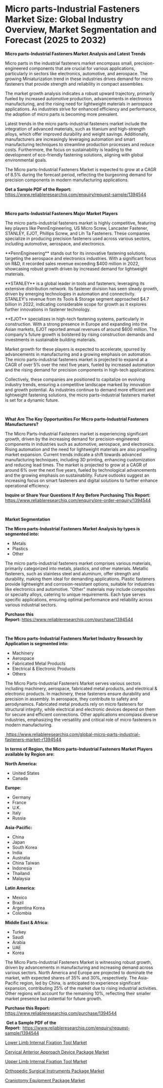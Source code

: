 <p><h1>Micro parts-Industrial Fasteners Market Size: Global Industry Overview, Market Segmentation and Forecast (2025 to 2032)</h1></p><p><strong>Micro parts-Industrial Fasteners Market Analysis and Latest Trends</strong></p>
<p><p>Micro parts in the industrial fasteners market encompass small, precision-engineered components that are crucial for various applications, particularly in sectors like electronics, automotive, and aerospace. The growing Miniaturization trend in these industries drives demand for micro fasteners that provide strength and reliability in compact assemblies.</p><p>The market growth analysis indicates a robust upward trajectory, primarily fueled by increased automotive production, advancements in electronics manufacturing, and the rising need for lightweight materials in aerospace applications. As industries strive for enhanced efficiency and performance, the adoption of micro parts is becoming more prevalent.</p><p>Latest trends in the micro parts-industrial fasteners market include the integration of advanced materials, such as titanium and high-strength alloys, which offer improved durability and weight savings. Additionally, manufacturers are increasingly leveraging automation and smart manufacturing techniques to streamline production processes and reduce costs. Furthermore, the focus on sustainability is leading to the development of eco-friendly fastening solutions, aligning with global environmental goals.</p><p>The Micro parts-Industrial Fasteners Market is expected to grow at a CAGR of 8.5% during the forecast period, reflecting the burgeoning demand for precision components in modern manufacturing applications.</p></p>
<p><strong>Get a Sample PDF of the Report:&nbsp;</strong> <a href="https://www.reliableresearchiq.com/enquiry/request-sample/1394544?utm_campaign=1870&utm_medium=2&utm_source=Github&utm_content=ia&utm_term=22032025&utm_id=micro-parts-industrial-fasteners">https://www.reliableresearchiq.com/enquiry/request-sample/1394544</a></p>
<p>&nbsp;</p>
<p><strong>Micro parts-Industrial Fasteners Major Market Players</strong></p>
<p><p>The micro parts-industrial fasteners market is highly competitive, featuring key players like PennEngineering, US Micro Screw, Lancaster Fastener, STANLEY, EJOT, Phillips Screw, and Lih Ta Fasteners. These companies specialize in producing precision fasteners used across various sectors, including automotive, aerospace, and electronics.</p><p>**PennEngineering** stands out for its innovative fastening solutions, targeting the aerospace and electronics industries. With a significant focus on R&D, it recorded sales revenue exceeding $400 million in 2022, showcasing robust growth driven by increased demand for lightweight materials.</p><p>**STANLEY** is a global leader in tools and fasteners, leveraging its extensive distribution network. Its fastener division has seen steady growth, driven by emerging technologies in automation and connectivity. STANLEY's revenue from its Tools & Storage segment approached $4.7 billion in 2022, indicating considerable scope for growth as it explores further innovations in fastener technology.</p><p>**EJOT** specializes in high-tech fastening systems, particularly in construction. With a strong presence in Europe and expanding into the Asian markets, EJOT reported annual revenues of around $600 million. The company's future growth is bolstered by rising construction demands and investments in sustainable building materials.</p><p>Market growth for these players is expected to accelerate, spurred by advancements in manufacturing and a growing emphasis on automation. The micro parts-industrial fasteners market is projected to expand at a CAGR of over 5% over the next five years, fueled by increased automation and the rising demand for precision components in high-tech applications.</p><p>Collectively, these companies are positioned to capitalize on evolving industry trends, ensuring a competitive landscape marked by innovation and growth potential. As industries continue to demand more efficient and lightweight fastening solutions, the micro parts-industrial fasteners market is set for a dynamic future.</p></p>
<p>&nbsp;</p>
<p><strong>What Are The Key Opportunities For Micro parts-Industrial Fasteners Manufacturers?</strong></p>
<p><p>The Micro Parts-Industrial Fasteners market is experiencing significant growth, driven by the increasing demand for precision-engineered components in industries such as automotive, aerospace, and electronics. Rising automation and the need for lightweight materials are also propelling market expansion. Current trends indicate a shift towards advanced manufacturing techniques, including 3D printing, enhancing customization and reducing lead times. The market is projected to grow at a CAGR of around 6% over the next five years, fueled by technological advancements and the growing emphasis on sustainability. Future outlooks suggest an increasing focus on smart fasteners and digital solutions to further enhance operational efficiency.</p></p>
<p><strong>Inquire or Share Your Questions If Any Before Purchasing This Report:</strong> <a href="https://www.reliableresearchiq.com/enquiry/pre-order-enquiry/1394544?utm_campaign=1870&utm_medium=2&utm_source=Github&utm_content=ia&utm_term=22032025&utm_id=micro-parts-industrial-fasteners">https://www.reliableresearchiq.com/enquiry/pre-order-enquiry/1394544</a></p>
<p>&nbsp;</p>
<p><strong>Market Segmentation</strong></p>
<p><strong>The Micro parts-Industrial Fasteners Market Analysis by types is segmented into:</strong></p>
<p><ul><li>Metals</li><li>Plastics</li><li>Other</li></ul></p>
<p><p>The micro parts-industrial fasteners market comprises various materials, primarily categorized into metals, plastics, and other materials. Metallic fasteners, such as stainless steel and aluminum, offer strength and durability, making them ideal for demanding applications. Plastic fasteners provide lightweight and corrosion-resistant options, suitable for industries like electronics and automotive. "Other" materials may include composites or specialty alloys, catering to unique requirements. Each type serves specific applications, ensuring optimal performance and reliability across various industrial sectors.</p></p>
<p><strong>Purchase this Report:&nbsp;</strong><a href="https://www.reliableresearchiq.com/purchase/1394544?utm_campaign=1870&utm_medium=2&utm_source=Github&utm_content=ia&utm_term=22032025&utm_id=micro-parts-industrial-fasteners">https://www.reliableresearchiq.com/purchase/1394544</a></p>
<p>&nbsp;</p>
<p><strong>The Micro parts-Industrial Fasteners Market Industry Research by Application is segmented into:</strong></p>
<p><ul><li>Machinery</li><li>Aerospace</li><li>Fabricated Metal Products</li><li>Electrical & Electronic Products</li><li>Others</li></ul></p>
<p><p>The Micro Parts-Industrial Fasteners Market serves various sectors including machinery, aerospace, fabricated metal products, and electrical & electronic products. In machinery, these fasteners ensure durability and precision in assembly. In aerospace, they contribute to safety and aerodynamics. Fabricated metal products rely on micro fasteners for structural integrity, while electrical and electronic devices depend on them for secure and efficient connections. Other applications encompass diverse industries, emphasizing the versatility and critical role of micro fasteners in modern manufacturing.</p></p>
<p><a href="https://www.reliableresearchiq.com/global-micro-parts-industrial-fasteners-market-r1394544?utm_campaign=1870&utm_medium=2&utm_source=Github&utm_content=ia&utm_term=22032025&utm_id=micro-parts-industrial-fasteners">&nbsp;https://www.reliableresearchiq.com/global-micro-parts-industrial-fasteners-market-r1394544</a></p>
<p><strong>In terms of Region, the Micro parts-Industrial Fasteners Market Players available by Region are:</strong></p>
<p>
    <p> <strong> North America: </strong>
        <ul>
            <li>United States</li>
            <li>Canada</li>
        </ul>
        </p> 
    <p> <strong> Europe: </strong>
        <ul>
            <li>Germany</li>
            <li>France</li>
            <li>U.K.</li>
            <li>Italy</li>
            <li>Russia</li>
        </ul>
        </p> 
    <p> <strong> Asia-Pacific: </strong>
        <ul>
            <li>China</li>
            <li>Japan</li>
            <li>South Korea</li>
            <li>India</li>
            <li>Australia</li>
            <li>China Taiwan</li>
            <li>Indonesia</li>
            <li>Thailand</li>
            <li>Malaysia</li>
        </ul>
        </p> 
    <p> <strong> Latin America: </strong>
        <ul>
            <li>Mexico</li>
            <li>Brazil</li>
            <li>Argentina Korea</li>
            <li>Colombia</li>
        </ul>
        </p> 
    <p> <strong> Middle East & Africa: </strong>
        <ul>
            <li>Turkey</li>
            <li>Saudi</li>
            <li>Arabia</li>
            <li>UAE</li>
            <li>Korea</li>
        </ul>
    </p>
    </p>
<p><p>The Micro Parts-Industrial Fasteners Market is witnessing robust growth, driven by advancements in manufacturing and increasing demand across various sectors. North America and Europe are projected to dominate the market, with expected shares of 35% and 30%, respectively. The Asia-Pacific region, led by China, is anticipated to experience significant expansion, contributing 25% of the market due to rising industrial activities. Other regions will account for the remaining 10%, reflecting their smaller market presence but potential for future growth.</p></p>
<p><strong>Purchase this Report: </strong><a href="https://www.reliableresearchiq.com/purchase/1394544?utm_campaign=1870&utm_medium=2&utm_source=Github&utm_content=ia&utm_term=22032025&utm_id=micro-parts-industrial-fasteners">https://www.reliableresearchiq.com/purchase/1394544</a></p>
<p>&nbsp;<strong>Get a Sample PDF of the Report:&nbsp;&nbsp;</strong><a href="https://www.reliableresearchiq.com/enquiry/request-sample/1394544?utm_campaign=1870&utm_medium=2&utm_source=Github&utm_content=ia&utm_term=22032025&utm_id=micro-parts-industrial-fasteners">https://www.reliableresearchiq.com/enquiry/request-sample/1394544</a></p>
<p><strong></strong></p>
<p><p><a href="https://github.com/tornapruttuz/Market-Research-Report-List-1/blob/main/lower-limb-internal-fixation-tool-market.md?utm_campaign=1870&utm_medium=2&utm_source=Github&utm_content=ia&utm_term=22032025&utm_id=micro-parts-industrial-fasteners">Lower Limb Internal Fixation Tool Market</a></p><p><a href="https://github.com/denighoylen1/Market-Research-Report-List-1/blob/main/cervical-anterior-approach-device-package-market.md?utm_campaign=1870&utm_medium=2&utm_source=Github&utm_content=ia&utm_term=22032025&utm_id=micro-parts-industrial-fasteners">Cervical Anterior Approach Device Package Market</a></p><p><a href="https://github.com/saguegrody74/Market-Research-Report-List-1/blob/main/upper-limb-internal-fixation-tool-market.md?utm_campaign=1870&utm_medium=2&utm_source=Github&utm_content=ia&utm_term=22032025&utm_id=micro-parts-industrial-fasteners">Upper Limb Internal Fixation Tool Market</a></p><p><a href="https://github.com/marteyfito9/Market-Research-Report-List-1/blob/main/orthopedic-surgical-instruments-package-market.md?utm_campaign=1870&utm_medium=2&utm_source=Github&utm_content=ia&utm_term=22032025&utm_id=micro-parts-industrial-fasteners">Orthopedic Surgical Instruments Package Market</a></p><p><a href="https://github.com/yuukoleuda/Market-Research-Report-List-1/blob/main/craniotomy-equipment-package-market.md?utm_campaign=1870&utm_medium=2&utm_source=Github&utm_content=ia&utm_term=22032025&utm_id=micro-parts-industrial-fasteners">Craniotomy Equipment Package Market</a></p></p>